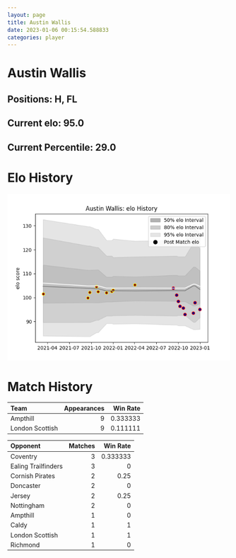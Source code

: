 ```yaml
---  
layout: page  
title: Austin Wallis  
date: 2023-01-06 00:15:54.588833  
categories: player  
---
```

# Austin Wallis

## Positions: H, FL

## Current elo: 95.0

## Current Percentile: 29.0

# Elo History


![elo history](history_AustinWallis.png)
# Match History


| Team            |   Appearances |   Win Rate |
|:----------------|--------------:|-----------:|
| Ampthill        |             9 |   0.333333 |
| London Scottish |             9 |   0.111111 |

| Opponent            |   Matches |   Win Rate |
|:--------------------|----------:|-----------:|
| Coventry            |         3 |   0.333333 |
| Ealing Trailfinders |         3 |   0        |
| Cornish Pirates     |         2 |   0.25     |
| Doncaster           |         2 |   0        |
| Jersey              |         2 |   0.25     |
| Nottingham          |         2 |   0        |
| Ampthill            |         1 |   0        |
| Caldy               |         1 |   1        |
| London Scottish     |         1 |   1        |
| Richmond            |         1 |   0        |